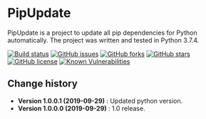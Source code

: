 # PipUpdate
PipUpdate is a project to update all pip dependencies for Python automatically.
The project was written and tested in Python 3.7.4.

[![Build status](https://ci.appveyor.com/api/projects/status/v5c0tikoyxfujd33?svg=true)](https://ci.appveyor.com/project/SeppPenner/PipUpdate)
[![GitHub issues](https://img.shields.io/github/issues/SeppPenner/PipUpdate.svg)](https://github.com/SeppPenner/PipUpdate/issues)
[![GitHub forks](https://img.shields.io/github/forks/SeppPenner/PipUpdate.svg)](https://github.com/SeppPenner/PipUpdate/network)
[![GitHub stars](https://img.shields.io/github/stars/SeppPenner/PipUpdate.svg)](https://github.com/SeppPenner/PipUpdate/stargazers)
[![GitHub license](https://img.shields.io/badge/license-AGPL-blue.svg)](https://raw.githubusercontent.com/SeppPenner/PipUpdate/master/License.txt)
[![Known Vulnerabilities](https://snyk.io/test/github/SeppPenner/PipUpdate/badge.svg)](https://snyk.io/test/github/SeppPenner/PipUpdate)

Change history
--------------

* **Version 1.0.0.1 (2019-09-29)** : Updated python version.
* **Version 1.0.0.0 (2019-09-29)** : 1.0 release.
